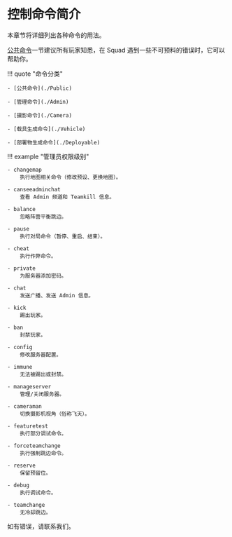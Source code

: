 # 控制命令简介

本章节将详细列出各种命令的用法。

[公共命令](./Public)一节建议所有玩家知悉，在 Squad 遇到一些不可预料的错误时，它可以帮助你。

!!! quote "命令分类"

    - [公共命令](./Public)

    - [管理命令](./Admin)

    - [摄影命令](./Camera)

    - [载具生成命令](./Vehicle)

    - [部署物生成命令](./Deployable)

!!! example "管理员权限级别"

    - changemap
        执行地图相关命令（修改预设、更换地图）。

    - canseeadminchat
        查看 Admin 频道和 Teamkill 信息。

    - balance
        忽略阵营平衡跳边。

    - pause
        执行对局命令（暂停、重启、结束）。

    - cheat
        执行作弊命令。

    - private
        为服务器添加密码。

    - chat
        发送广播、发送 Admin 信息。

    - kick
        踢出玩家。

    - ban
        封禁玩家。

    - config
        修改服务器配置。

    - immune
        无法被踢出或封禁。

    - manageserver
        管理/关闭服务器。

    - cameraman
        切换摄影机视角（俗称飞天）。

    - featuretest
        执行部分调试命令。

    - forceteamchange
        执行强制跳边命令。

    - reserve
        保留预留位。

    - debug
        执行调试命令。

    - teamchange
        无冷却跳边。
    
如有错误，请联系我们。